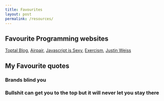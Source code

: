 ```yaml
---
title: Favourites
layout: post
permalink: /resources/
---
```

## Favourite Programming websites
[Toptal Blog](https://www.toptal.com/blog),
[Airpair](https://www.airpair.com/software-experts),
[Javascript is Sexy](http://javascriptissexy.com/),
[Exercism](http://exercism.io/),
[Justin Weiss](http://www.justinweiss.com/)

## My Favourite quotes

### Brands blind you

### Bullshit can get you to the top but it will never let you stay there

